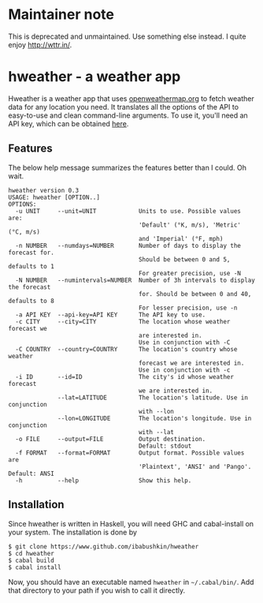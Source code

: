 # Maintainer note
This is deprecated and unmaintained. Use something else instead. I quite enjoy
http://wttr.in/.

# hweather - a weather app 
Hweather is a weather app that uses [openweathermap.org](http://www.openweathermap.org)
to fetch weather data for any location you need. It translates all the options of
the API to easy-to-use and clean command-line arguments. To use it, you'll need
an API key, which can be obtained [here](http://openweathermap.org/appid).

## Features
The below help message summarizes the features better than I could. Oh wait.
```
hweather version 0.3
USAGE: hweather [OPTION..]
OPTIONS:
  -u UNIT     --unit=UNIT            Units to use. Possible values are:
                                     'Default' (°K, m/s), 'Metric' (°C, m/s)
                                     and 'Imperial' (°F, mph)
  -n NUMBER   --numdays=NUMBER       Number of days to display the forecast for.
                                     Should be between 0 and 5, defaults to 1
                                     For greater precision, use -N
  -N NUMBER   --numintervals=NUMBER  Number of 3h intervals to display the forecast
                                     for. Should be between 0 and 40, defaults to 8
                                     For lesser precision, use -n
  -a API KEY  --api-key=API KEY      The API key to use.
  -c CITY     --city=CITY            The location whose weather forecast we
                                     are interested in.
                                     Use in conjunction with -C
  -C COUNTRY  --country=COUNTRY      The location's country whose weather
                                     forecast we are interested in.
                                     Use in conjunction with -c
  -i ID       --id=ID                The city's id whose weather forecast
                                     we are interested in.
              --lat=LATITUDE         The location's latitude. Use in conjunction
                                     with --lon
              --lon=LONGITUDE        The location's longitude. Use in conjunction
                                     with --lat
  -o FILE     --output=FILE          Output destination.
                                     Default: stdout
  -f FORMAT   --format=FORMAT        Output format. Possible values are
                                     'Plaintext', 'ANSI' and 'Pango'. Default: ANSI
  -h          --help                 Show this help.
```

## Installation
Since hweather is written in Haskell, you will need GHC and cabal-install on your
system. The installation is done by 
```
$ git clone https://www.github.com/ibabushkin/hweather
$ cd hweather
$ cabal build
$ cabal install
```
Now, you should have an executable named `hweather` in `~/.cabal/bin/`. Add that
directory to your path if you wish to call it directly.

